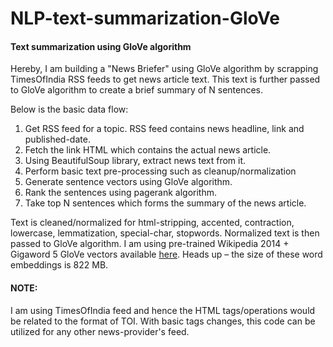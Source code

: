 # NLP-text-summarization-GloVe
#### Text summarization using GloVe algorithm

Hereby, I am building a "News Briefer" using GloVe algorithm by scrapping TimesOfIndia RSS feeds to get news article text. This text is further passed to GloVe algorithm to create a brief summary of N sentences. 

Below is the basic data flow:
1. Get RSS feed for a topic. RSS feed contains news headline, link and published-date. 
2. Fetch the link HTML which contains the actual news article. 
3. Using BeautifulSoup library, extract news text from it. 
4. Perform basic text pre-processing such as cleanup/normalization
5. Generate sentence vectors using GloVe algorithm.
6. Rank the sentences using pagerank algorithm. 
7. Take top N sentences which forms the summary of the news article.

Text is cleaned/normalized for html-stripping, accented, contraction, lowercase, lemmatization, special-char, stopwords. Normalized text is then passed to GloVe algorithm. I am using pre-trained Wikipedia 2014 + Gigaword 5 GloVe vectors available [here](https://nlp.stanford.edu/projects/glove/). Heads up – the size of these word embeddings is 822 MB.

#### NOTE: 
I am using TimesOfIndia feed and hence the HTML tags/operations would be related to the format of TOI. With basic tags changes, this code can be utilized for any other news-provider's feed. 
